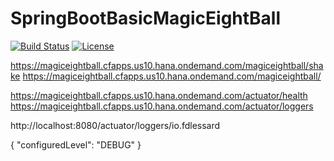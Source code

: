 # SpringBootBasicMagicEightBall

[![Build Status](https://travis-ci.org/fdlessard/SpringBootCustomerCaching.svg)](https://travis-ci.org/fdlessard/SpringBootBasicMagicEightBall)
[![License](http://img.shields.io/:license-mit-blue.svg)](https://github.com/fdlessard/SpringBootBasicMagicEightBall/blob/master/LICENSE)

https://magiceightball.cfapps.us10.hana.ondemand.com/magiceightball/shake
https://magiceightball.cfapps.us10.hana.ondemand.com/magiceightball/

https://magiceightball.cfapps.us10.hana.ondemand.com/actuator/health
https://magiceightball.cfapps.us10.hana.ondemand.com/actuator/loggers


http://localhost:8080/actuator/loggers/io.fdlessard

{
    "configuredLevel": "DEBUG"
}
